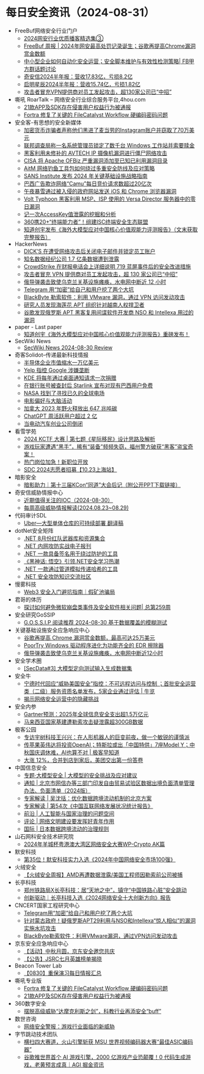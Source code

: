 # 每日安全资讯（2024-08-31）

- FreeBuf网络安全行业门户
  - [2024网安行业优质播客精选集③](https://www.freebuf.com/news/409930.html)
  - [FreeBuf 周报 | 2024年网安最高处罚记录诞生；谷歌再提高Chrome漏洞赏金数额](https://www.freebuf.com/news/409921.html)
  - [中小型企业如何自动化安全运营；安全脚本维护与有效性检测策略| FB甲方群话题讨论](https://www.freebuf.com/articles/neopoints/409916.html)
  - [奇安信2024半年报：营收17.83亿，亏损8.2亿](https://www.freebuf.com/articles/neopoints/409852.html)
  - [启明星辰2024半年报：营收15.74亿，亏损1.82亿](https://www.freebuf.com/news/409840.html)
  - [攻击者冒充VPN提供商对员工发起攻击，超130家公司已“中招”](https://www.freebuf.com/news/409821.html)
- 嘶吼 RoarTalk – 网络安全行业综合服务平台,4hou.com
  - [21款APP及SDK存在侵害用户权益行为被通报](https://www.4hou.com/posts/MXZ3)
  - [Fortra 修复了关键的 FileCatalyst Workflow 硬编码密码问题](https://www.4hou.com/posts/LGZ4)
- 安全客-有思想的安全新媒体
  - [加密货币诈骗者声称他们黑进了麦当劳的Instagram账户并窃取了70万美元](https://www.anquanke.com/post/id/299642)
  - [联邦调查局称一名系统管理员锁定了数千台 Windows 工作站并索要赎金](https://www.anquanke.com/post/id/299645)
  - [黑客利用未修补的 AVTECH IP 摄像机漏洞进行僵尸网络攻击](https://www.anquanke.com/post/id/299648)
  - [CISA 将 Apache OFBiz 严重漏洞添加至已知已利用漏洞目录](https://www.anquanke.com/post/id/299651)
  - [AitM 网络钓鱼工具包如何绕过多重安全防线及应对策略](https://www.anquanke.com/post/id/299654)
  - [SANS Institute 发布 2024 年关键基础设施战略指南](https://www.anquanke.com/post/id/299656)
  - [巴西广告欺诈网络“Camu”每日竞价请求数超过20亿次](https://www.anquanke.com/post/id/299659)
  - [午夜暴雪通过被入侵的政府网站发送 iOS 和 Chrome 浏览器漏洞](https://www.anquanke.com/post/id/299661)
  - [Volt Typhoon 黑客利用 MSP、ISP 使用的 Versa Director 服务器中的零日漏洞](https://www.anquanke.com/post/id/299663)
  - [记一次AccessKey值泄露的挖掘和分析](https://www.anquanke.com/post/id/298882)
  - [360携20+“终端能力者”！组建ISC终端安全生态联盟](https://www.anquanke.com/post/id/299667)
  - [知道创宇发布《海外大模型应对中国核心价值观能力评测报告》（文末获取完整报告）](https://www.anquanke.com/post/id/299674)
- HackerNews
  - [DICK’S 在遭受网络攻击后关闭电子邮件并锁定员工账户](https://hackernews.cc/archives/55153)
  - [知名数据经纪公司 1.7 亿条数据遭到泄露](https://hackernews.cc/archives/55140)
  - [CrowdStrike 在财报电话会上详细说明 719 蓝屏事件后的安全改进措施](https://hackernews.cc/archives/55136)
  - [攻击者冒充 VPN 提供商对员工发起攻击，超 130 家公司已“中招”](https://hackernews.cc/archives/55132)
  - [俄导弹袭击致使乌克兰关基设施瘫痪，水电网中断近 12 小时](https://hackernews.cc/archives/55126)
  - [Telegram 用“加密”给自己和用户挖了两个大坑](https://hackernews.cc/archives/55123)
  - [BlackByte 勒索软件：利用 VMware 漏洞，通过 VPN 访问发动攻击](https://hackernews.cc/archives/55120)
  - [研究人员发现海莲花 APT 组织针对越南人权捍卫者](https://hackernews.cc/archives/55118)
  - [谷歌发现俄罗斯 APT 黑客复用间谍软件开发商 NSO 和 Intellexa 用过的漏洞](https://hackernews.cc/archives/55113)
- paper - Last paper
  - [知道创宇《海外大模型应对中国核心价值观能力评测报告》重磅发布！](https://paper.seebug.org/3219/)
- SecWiki News
  - [SecWiki News 2024-08-30 Review](http://www.sec-wiki.com/?2024-08-30)
- 奇客Solidot–传递最新科技情报
  - [半导体企业市值缩水一万亿美元](https://www.solidot.org/story?sid=79122)
  - [Yelp 指控 Google 涉嫌垄断](https://www.solidot.org/story?sid=79121)
  - [KDE 将每年通过桌面通知请求一次捐赠](https://www.solidot.org/story?sid=79120)
  - [在银行账号被查封后 Starlink 宣布对现有巴西用户免费](https://www.solidot.org/story?sid=79119)
  - [NASA 找到了寻找已久的全球电场](https://www.solidot.org/story?sid=79118)
  - [电影偏好与大脑活动](https://www.solidot.org/story?sid=79117)
  - [加拿大 2023 年野火释放出 647 兆吨碳](https://www.solidot.org/story?sid=79116)
  - [ChatGPT 周活跃用户超过 2 亿](https://www.solidot.org/story?sid=79115)
  - [当电动汽车创业公司倒闭](https://www.solidot.org/story?sid=79114)
- 看雪学苑
  - [2024 KCTF 大赛 | 第七题《星际移民》设计思路及解析](https://mp.weixin.qq.com/s?__biz=MjM5NTc2MDYxMw==&mid=2458571275&idx=1&sn=39f1554b05dbbda8111e6bc4961f2e04&chksm=b18de28186fa6b975dc471a2383054c891f1474c305bed485be01fbcc1f7a3296f5240bbb58b&scene=58&subscene=0#rd)
  - [游戏玩家遭遇“黑手”，稀有“装备”频频失窃，福州警方破获“黑客”盗宝奇案！](https://mp.weixin.qq.com/s?__biz=MjM5NTc2MDYxMw==&mid=2458571275&idx=2&sn=25a07c8edeeefcf19d2dad70225b7a45&chksm=b18de28186fa6b97efe002e7ffefbf5d52bf156e8b789cb0bd46798d00acb641b2ff3367808d&scene=58&subscene=0#rd)
  - [热门岗位加急！新职位开放](https://mp.weixin.qq.com/s?__biz=MjM5NTc2MDYxMw==&mid=2458571275&idx=3&sn=76caacfd8d557473189007c333f49384&chksm=b18de28186fa6b97252c53f85fe021992091146b7933c72f98f4f9e6a8937d3de170afb1ea50&scene=58&subscene=0#rd)
  - [SDC 2024志愿者招募【10.23上海站】](https://mp.weixin.qq.com/s?__biz=MjM5NTc2MDYxMw==&mid=2458571275&idx=4&sn=d9aa2bd7893c4397c4074f3900b35b66&chksm=b18de28186fa6b978149b3a7bc64cd9eea73b697c1744997bb749194d3934b3c0f63aeb4b42e&scene=58&subscene=0#rd)
- 暗影安全
  - [暗影助力｜第十三届KCon“同道”大会后记（附公开PPT下载链接）](https://mp.weixin.qq.com/s?__biz=MzI2MzA3OTgxOA==&mid=2657165619&idx=1&sn=3e98c045e1d3c8210f2a424e5b6959d6&chksm=f1d4d3d6c6a35ac052d9a3c8aadbc5bbc6b11856c728e86dc734365d8627b10e29c1cfb4399b&scene=58&subscene=0#rd)
- 奇安信威胁情报中心
  - [近期值得关注的IOC（2024-08-30）](https://mp.weixin.qq.com/s?__biz=MzI2MDc2MDA4OA==&mid=2247511849&idx=1&sn=7a6668e41dfe14cfcf0b3e715c19c351&chksm=ea66585edd11d1489f8cd67e75b6d924fe4cf48d3a41bf32fd719362a36ab42ac1749c73bcad&scene=58&subscene=0#rd)
  - [每周高级威胁情报解读(2024.08.23~08.29)](https://mp.weixin.qq.com/s?__biz=MzI2MDc2MDA4OA==&mid=2247511849&idx=2&sn=5d6240137e9e127ece05fb30477281a5&chksm=ea66585edd11d14823c89f08bd7652f5aa8b0c38e9b2c06d3e9bfa57546ff71fcef54548bbe2&scene=58&subscene=0#rd)
- 代码审计SDL
  - [Uber—大型单体仓库的可持续部署 翻译稿](https://mp.weixin.qq.com/s?__biz=MzI2NTExNzcxNQ==&mid=2247484309&idx=1&sn=eaccc0351ef7a818f147d211870563b5&chksm=eaa30ae9ddd483ff07bcca5b940417f4b2ad764fa30b69efb8a269e47cdd60c38d8b746c8222&scene=58&subscene=0#rd)
- dotNet安全矩阵
  - [.NET 8月份红队武器库和资源集合](https://mp.weixin.qq.com/s?__biz=MzUyOTc3NTQ5MA==&mid=2247494921&idx=1&sn=a881db0ad4d1036fa7df0d9219241338&chksm=fa5943e4cd2ecaf2d2a72ad8ed457633b43d92a577290dff88c7c6357bb64d57b99a914c5ead&scene=58&subscene=0#rd)
  - [.NET 内网攻防实战电子报刊](https://mp.weixin.qq.com/s?__biz=MzUyOTc3NTQ5MA==&mid=2247494921&idx=2&sn=6101f28214405ef54e003707667b516e&chksm=fa5943e4cd2ecaf274546a542fbfe61af7aa157fb078a7805fc9472f6dbf70a7a779bc979bef&scene=58&subscene=0#rd)
  - [.NET 一款具备签名用于绕过防护的工具](https://mp.weixin.qq.com/s?__biz=MzUyOTc3NTQ5MA==&mid=2247494921&idx=3&sn=e8c0089661afeba65545fb484011abe2&chksm=fa5943e4cd2ecaf2a0b3c6bc875fd43d65884c3dec10cc0822152a2dec329f73716dd0011097&scene=58&subscene=0#rd)
  - [《黑神话: 悟空》引领.NET安全学习热潮](https://mp.weixin.qq.com/s?__biz=MzUyOTc3NTQ5MA==&mid=2247494880&idx=1&sn=38fd58b17defe92a137ea0dd5cae515e&chksm=fa59420dcd2ecb1b49916e206f9a105e11e6805a4fca73bf845decb7846fad958b84a8200390&scene=58&subscene=0#rd)
  - [.NET 一款通过管道模拟传递哈希的工具](https://mp.weixin.qq.com/s?__biz=MzUyOTc3NTQ5MA==&mid=2247494880&idx=2&sn=50d96d906dd4ab2dfba58d5e5987847d&chksm=fa59420dcd2ecb1b72617d1b89d1b14bbc954d88451938dcb5e7e4707af7f28002d3647a0535&scene=58&subscene=0#rd)
  - [.NET 安全攻防知识交流社区](https://mp.weixin.qq.com/s?__biz=MzUyOTc3NTQ5MA==&mid=2247494880&idx=3&sn=beb1a476a0762952f3d8820a692fba15&chksm=fa59420dcd2ecb1b04c9758a374ad8439ea433fc4ec7419ff3f1e85afcef6fa06fdca752fe1a&scene=58&subscene=0#rd)
- 慢雾科技
  - [Web3 安全入门避坑指南｜假矿池骗局](https://mp.weixin.qq.com/s?__biz=MzU4ODQ3NTM2OA==&mid=2247500196&idx=1&sn=897d51b7228f0f97045472e157d051b1&chksm=fddebf23caa93635e642d8828d054a361da7ae3d90918ea9b9e1b58eb500fd0395b36178607e&scene=58&subscene=0#rd)
- 君哥的体历
  - [探讨如何避免微软崩盘类事件及安全软件相关问题| 总第259周](https://mp.weixin.qq.com/s?__biz=MzI2MjQ1NTA4MA==&mid=2247491420&idx=1&sn=e23a04ed372bab4ed974734c125aed12&chksm=ea4bb51bdd3c3c0dbac1bb740ed2fd9345ac5ab74d569b2a5e0db905c54427156c4bd8cfafad&scene=58&subscene=0#rd)
- 安全研究GoSSIP
  - [G.O.S.S.I.P 阅读推荐 2024-08-30 基于数据覆盖的模糊测试](https://mp.weixin.qq.com/s?__biz=Mzg5ODUxMzg0Ng==&mid=2247498787&idx=1&sn=b1226a1cfb52c6b096c771c0e0219192&chksm=c063d2faf7145bec27e710f92c24cd7cc489cd463cef847d4b04cae71781c3f29855646631e6&scene=58&subscene=0#rd)
- 关键基础设施安全应急响应中心
  - [谷歌再提高 Chrome 漏洞赏金数额，最高可达25万美元](https://mp.weixin.qq.com/s?__biz=MzkyMzAwMDEyNg==&mid=2247545566&idx=1&sn=7b488e10e38c4af21db3afd7d9a6ec55&chksm=c1e9be8ff69e3799a409b3e9e6478aa7595ffaafc14dafe3f6e81cfa29c7775ecb3cb14e1e2a&scene=58&subscene=0#rd)
  - [PoorTry Windows 驱动程序进化为功能齐全的 EDR 擦除器](https://mp.weixin.qq.com/s?__biz=MzkyMzAwMDEyNg==&mid=2247545566&idx=2&sn=371e5f73aa4b934790c43a21a773dfc0&chksm=c1e9be8ff69e3799b04db33ec64f7e0e1a23f78da2f26007b64156ca9481b0397dbb89ad41f6&scene=58&subscene=0#rd)
  - [俄导弹袭击致使乌克兰关基设施瘫痪，水电网中断近12小时](https://mp.weixin.qq.com/s?__biz=MzkyMzAwMDEyNg==&mid=2247545566&idx=3&sn=409216b89fba94961d59bf209cc8994e&chksm=c1e9be8ff69e3799940aabef887068ef21f7bdb3507efd5312e151ff841aa5d4d66f528f36d1&scene=58&subscene=0#rd)
- 安全学术圈
  - [[SecData#3] 大模型定向测试输入生成数据集](https://mp.weixin.qq.com/s?__biz=MzU5MTM5MTQ2MA==&mid=2247491168&idx=1&sn=d6af7b9c6e2f2afdc25ebc9372099d22&chksm=fe2ee1ebc95968fd2b8ec402a7bbace5d584d3ad9ec7349e9118230ecae7b35078a8c7889589&scene=58&subscene=0#rd)
- 安全牛
  - [宁德时代回应“威胁美国安全”指控：不可远程访问与控制 ；首批安全运营类（二级）服务资质名单发布，5家企业通过评估 | 牛览](https://mp.weixin.qq.com/s?__biz=MjM5Njc3NjM4MA==&mid=2651131794&idx=1&sn=54bd13a84f0b13bbdb12cbd0dd80d247&chksm=bd15bf418a62365742e991697756cc8f55b6582015327649131a119a4a96efc9d47ffdf7d72f&scene=58&subscene=0#rd)
  - [揭示网络安全运营中的隐藏挑战](https://mp.weixin.qq.com/s?__biz=MjM5Njc3NjM4MA==&mid=2651131794&idx=2&sn=54e151e4ca35d7c6c421a0cc82d6bc39&chksm=bd15bf418a623657c7c44555f0e13f8571a475386a2cb27b1cbb4ea0360d464970320c5698fc&scene=58&subscene=0#rd)
- 安全内参
  - [Gartner预测：2025年全球信息安全支出超1.5万亿元](https://mp.weixin.qq.com/s?__biz=MzI4NDY2MDMwMw==&mid=2247512511&idx=1&sn=1846e5158c0b852f0c9d917005b94a42&chksm=ebfaf69fdc8d7f898bb47b4dfc10bfc9db43dc2d39d438545b8f093a45ee6b76911a8506f985&scene=58&subscene=0#rd)
  - [马来西亚国家基建遭勒索攻击疑泄露超300GB数据](https://mp.weixin.qq.com/s?__biz=MzI4NDY2MDMwMw==&mid=2247512511&idx=2&sn=0b0b1a629a293bb93ff09263481a1f83&chksm=ebfaf69fdc8d7f89abaa38a2d196a083ad70b27e1e1f1fd5ad7679fea47ae5139b5d470293df&scene=58&subscene=0#rd)
- 极客公园
  - [专访宇树科技王兴兴：在人形机器人的巨变前夜，做一个敏锐的谨慎派](https://mp.weixin.qq.com/s?__biz=MTMwNDMwODQ0MQ==&mid=2653053253&idx=1&sn=381e4fc926474cc048140bcab225f79e&chksm=7e571cf3492095e508477399f2124e28e05c3c591c50596a57c055c822606ecf934693e89aa0&scene=58&subscene=0#rd)
  - [传苹果英伟达将投资OpenAI；特斯拉或出「中国特供」7座Model Y；中秋国庆调休难，AI也算不对 | 极客早知道](https://mp.weixin.qq.com/s?__biz=MTMwNDMwODQ0MQ==&mid=2653053243&idx=1&sn=cb3f2b32d6814aee724c1038a3f46434&chksm=7e571c8d4920959b4ae4a7fff49b7381c1db4f944a7248ec476f9e40eb4f4d19c4f6b56d835b&scene=58&subscene=0#rd)
  - [大涨 12%，合并到店到家后，美团交出第一份答卷](https://mp.weixin.qq.com/s?__biz=MTMwNDMwODQ0MQ==&mid=2653053243&idx=2&sn=d95a7cf7dd6cbc2a7975ff2a4f2fdb75&chksm=7e571c8d4920959b8a9e58119afa8c4163c141868ec4199b56b9723bc0be19c0e3f46b050813&scene=58&subscene=0#rd)
- 中国信息安全
  - [专题·大模型安全 | 大模型的安全挑战及应对建议](https://mp.weixin.qq.com/s?__biz=MzA5MzE5MDAzOA==&mid=2664224181&idx=1&sn=e41362f5710e5e72d87d7bd041102c3e&chksm=8b59d74cbc2e5e5aaa2bda83402a33837e9cf34475ad3da0bd337d951a534266d2ff3f151f9e&scene=58&subscene=0#rd)
  - [通知 | 北京市网信办等三部门印发自由贸易试验区数据出境负面清单管理办法、负面清单（2024版）](https://mp.weixin.qq.com/s?__biz=MzA5MzE5MDAzOA==&mid=2664224181&idx=2&sn=05c78c00f3204407106ee1afa04eb5d8&chksm=8b59d74cbc2e5e5acd8a67d533788d4838bd96d0b9e004be06709a0ab8ef944a879b7a1c84de&scene=58&subscene=0#rd)
  - [专家解读 | 吴沈括：优化数据跨境流动机制的北京方案](https://mp.weixin.qq.com/s?__biz=MzA5MzE5MDAzOA==&mid=2664224181&idx=3&sn=f8e5bb7d98fd8c63baee474bf6ce4ed0&chksm=8b59d74cbc2e5e5ae734f0c40bae059ab7b87a04250679257db79d996a56e5959deee3af2c86&scene=58&subscene=0#rd)
  - [专家解读 | 第54次《中国互联网络发展状况统计报告》](https://mp.weixin.qq.com/s?__biz=MzA5MzE5MDAzOA==&mid=2664224181&idx=4&sn=4094def525fc963a1451485b5b252761&chksm=8b59d74cbc2e5e5ac09fc3137f2ad02f30e7ead045afe799dc583470f6068356a7b3d248e6ab&scene=58&subscene=0#rd)
  - [前沿 | 人工智能与国家治理的问题空间](https://mp.weixin.qq.com/s?__biz=MzA5MzE5MDAzOA==&mid=2664224181&idx=5&sn=9997e1c734c06215fc03e4a318aa11d3&chksm=8b59d74cbc2e5e5a57d1cd6467a4a558f9a5e76e46b598d8656c2af46fe0570ae3a0d15d270f&scene=58&subscene=0#rd)
  - [评论 | 网络文明建设要发挥好青年作用](https://mp.weixin.qq.com/s?__biz=MzA5MzE5MDAzOA==&mid=2664224181&idx=7&sn=72c53f0368b69853175a5aff56f8a5f6&chksm=8b59d74cbc2e5e5a7dc9521d7c56198726afa9be29d9f1aa11855684b4be14e0c27789492204&scene=58&subscene=0#rd)
  - [国际 | 日本数据跨境流动的治理规则](https://mp.weixin.qq.com/s?__biz=MzA5MzE5MDAzOA==&mid=2664224181&idx=8&sn=ebbb02ee0d2c55b1286bcca0225b1713&chksm=8b59d74cbc2e5e5a260a2bd9cf781a7b2c66f33857aa5cd3a7316bc901f6ec5686fade227f4b&scene=58&subscene=0#rd)
- 山石网科安全技术研究院
  - [2024年羊城杯粤港澳大湾区网络安全大赛WP-Crypto AK篇](https://mp.weixin.qq.com/s?__biz=MzUzMDUxNTE1Mw==&mid=2247507880&idx=1&sn=495dd4e366e2d027f33bfb9d2213a377&chksm=fa520a16cd258300b2780bbebd9a4bb47f4053a92e8b6c75fc80a2701ae5189ea458852da9fe&scene=58&subscene=0#rd)
- 默安科技
  - [第35位！默安科技实力入选《2024年中国网络安全市场100强》](https://mp.weixin.qq.com/s?__biz=MzIzODQxMjM2NQ==&mid=2247498907&idx=1&sn=c82ebe8588aac9828323a0c217d20d8c&chksm=e93b0bb9de4c82afa669d4ab10b8998d359f9bbf12d50171f43f8be4f2d8c4282ed1d667e2cf&scene=58&subscene=0#rd)
- 火绒安全
  - [【火绒安全周报】AMD再遭数据泄露/美国工程师因勒索前公司被捕](https://mp.weixin.qq.com/s?__biz=MzI3NjYzMDM1Mg==&mid=2247519792&idx=1&sn=1f143bfef19a04d39c4c46aa4a237979&chksm=eb70500fdc07d9199bdf7a0970913e6ae5c099192f33c3c48e5003db63f1a6d0881d0e71fda8&scene=58&subscene=0#rd)
- 长亭科技
  - [郑州铁路局X长亭科技：居“天地之中”，镇守“中国铁路心脏”安全跳动](https://mp.weixin.qq.com/s?__biz=MzIwNDA2NDk5OQ==&mid=2651388190&idx=1&sn=a7ca0acdf0adf93ded9bb0c02490da61&chksm=8d398896ba4e0180b0d504663c2110bdd415b07a3e98d09b9b272d4cefa8a7f51ea068c9f51a&scene=58&subscene=0#rd)
  - [创新驱动｜长亭科技入选《2024网络安全十大创新方向》报告](https://mp.weixin.qq.com/s?__biz=MzIwNDA2NDk5OQ==&mid=2651388190&idx=2&sn=2e95801816c32b530f4d5026d1af286e&chksm=8d398896ba4e01806a73a756f711dd868a177f6ca693518a09338d5fc5cd6d5e1d6006e26459&scene=58&subscene=0#rd)
- CNCERT国家工程研究中心
  - [Telegram用“加密”给自己和用户挖了两个大坑](https://mp.weixin.qq.com/s?__biz=MzUzNDYxOTA1NA==&mid=2247546686&idx=1&sn=cf3e2e8fce8f816b5f2c0398ef55539b&chksm=fa9381ffcde408e9827c03cd46b1c903d03516f8b2ba810a703ac56f23ffd31fe9ab13c281e2&scene=58&subscene=0#rd)
  - [针对蒙古政府！疑俄罗斯APT29利用与NSO和Intellexa“惊人相似”的漏洞实施水坑攻击](https://mp.weixin.qq.com/s?__biz=MzUzNDYxOTA1NA==&mid=2247546686&idx=2&sn=a34751fbd2e1c714f9ce9b19ce35fe2c&chksm=fa9381ffcde408e99309575941093b3419ce03b392d240232b9bd2f44ee9aee41602bd0777ec&scene=58&subscene=0#rd)
  - [BlackByte勒索软件：利用VMware漏洞，通过VPN访问发动攻击](https://mp.weixin.qq.com/s?__biz=MzUzNDYxOTA1NA==&mid=2247546686&idx=3&sn=db8acc8f9a59c0d4fd98dd11633b5f2f&chksm=fa9381ffcde408e93963dc6a04d139c6d84d7e5dda3d386bacf14604ec386142fa9b58451beb&scene=58&subscene=0#rd)
- 京东安全应急响应中心
  - [【活动】中秋月圆，京东安全邀您共庆](https://mp.weixin.qq.com/s?__biz=MjM5OTk2MTMxOQ==&mid=2727837905&idx=1&sn=5173c1b8578b7e83cb995898c064505c&chksm=80505759b727de4fc2cbab290fe1b310b22b4eb3267cdac198d4fb35609497d72e14e282af77&scene=58&subscene=0#rd)
  - [【公告】JSRC七月英雄榜单揭晓](https://mp.weixin.qq.com/s?__biz=MjM5OTk2MTMxOQ==&mid=2727837905&idx=2&sn=585072550404b6ff0b2924a8d109c7af&chksm=80505759b727de4f43dbae3db16581f9f2a813bb5ffe3967051af9c694f293bd8041d5e79185&scene=58&subscene=0#rd)
- Beacon Tower Lab
  - [【0830】重保演习每日情报汇总](https://mp.weixin.qq.com/s?__biz=MzkyNzcxNTczNA==&mid=2247486724&idx=1&sn=700f8fcdf2d911292d2be2904bd8f913&chksm=c22295fdf5551cebb88a6e10e23c278baa5187218f78af474462f717702488aadb8e20ae5279&scene=58&subscene=0#rd)
- 嘶吼专业版
  - [Fortra 修复了关键的 FileCatalyst Workflow 硬编码密码问题](https://mp.weixin.qq.com/s?__biz=MzI0MDY1MDU4MQ==&mid=2247577743&idx=1&sn=fd085f9d9b3b676c4b6928efb98ba20a&chksm=e91460b5de63e9a398e839ef98dd6c997d6f2ce056d7d4e9ec2101c2a32995435a0ac485deb9&scene=58&subscene=0#rd)
  - [21款APP及SDK存在侵害用户权益行为被通报](https://mp.weixin.qq.com/s?__biz=MzI0MDY1MDU4MQ==&mid=2247577743&idx=2&sn=14511bca20e50eb3124f63a61e0caef1&chksm=e91460b5de63e9a327cb02d905efa72b5b117a7096db8de319a490d67ccf4c1648b32781d09c&scene=58&subscene=0#rd)
- 360数字安全
  - [摆脱高级威胁“达摩克利斯之剑”，科教行业再添安全“buff”](https://mp.weixin.qq.com/s?__biz=MzA4MTg0MDQ4Nw==&mid=2247574865&idx=1&sn=3b3834e3933370d5d91e822d9b09111a&chksm=9f8d3559a8fabc4f5d652afb592fdc2b7fac49e1cfd949923b12d2376eee6613687f0b466b19&scene=58&subscene=0#rd)
- 数世咨询
  - [网络安全警报：游戏行业面临的新威胁](https://mp.weixin.qq.com/s?__biz=MzkxNzA3MTgyNg==&mid=2247515256&idx=1&sn=8b880eb3ccacde3515f357dee266402a&chksm=c144cec5f63347d318bfd5bc8494bc5ac014b3204b8f59fa0d2f7167c1261891650cb4a2873a&scene=58&subscene=0#rd)
- 字节跳动技术团队
  - [横扫四大赛道，火山引擎斩获 MSU 世界视频编码器大赛“最佳ASIC编码器”](https://mp.weixin.qq.com/s?__biz=MzI1MzYzMjE0MQ==&mid=2247509758&idx=1&sn=c206adf04f2559856ba49f2196435c2c&chksm=e9d36d1cdea4e40a07cc009809ee0c0fb38395f074d1054570f1ce7451405f6ded18bab8570e&scene=58&subscene=0#rd)
  - [谷歌推世界首个 AI 游戏引擎，2000 亿游戏产业恐颠覆！0 代码生成游戏，老黄预言成真｜AGI 掘金资讯](https://mp.weixin.qq.com/s?__biz=MzI1MzYzMjE0MQ==&mid=2247509758&idx=2&sn=92784779624c0c1aaa75c3ae18a1044d&chksm=e9d36d1cdea4e40aa2b190f94c609f7e81c6a2b0ba7e8a0c4633552caedaeadbfef8c692dd24&scene=58&subscene=0#rd)
